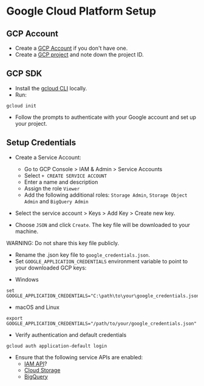 # Google Cloud Platform Setup

## GCP Account

- Create a [GCP Account](https://console.cloud.google.com/freetrial/) if you don't have one.
- Create a [GCP project](https://console.cloud.google.com/projectcreate?inv=1&invt=Ab0mdg) and note down the project ID.

## GCP SDK

- Install the [gcloud CLI](https://cloud.google.com/sdk/docs/install) locally.
- Run:

```
gcloud init
```

- Follow the prompts to authenticate with your Google account and set up your project.

## Setup Credentials

- Create a Service Account:

  - Go to GCP Console > IAM & Admin > Service Accounts
  - Select `+ CREATE SERVICE ACCOUNT`
  - Enter a name and description
  - Assign the role `Viewer`
  - Add the following additional roles: `Storage Admin`, `Storage Object Admin` and `BigQuery Admin`

- Select the service account > Keys > Add Key > Create new key.
- Choose `JSON` and click `Create`. The key file will be downloaded to your machine.

WARNING: Do not share this key file publicly.

- Rename the .json key file to `google_credentials.json`.
- Set `GOOGLE_APPLICATION_CREDENTIALS` environment variable to point to your downloaded GCP keys:

* Windows

```
set GOOGLE_APPLICATION_CREDENTIALS="C:\path\to\your\google_credentials.json"
```

- macOS and Linux

```
export GOOGLE_APPLICATION_CREDENTIALS="/path/to/your/google_credentials.json"
```

- Verify authentication and default credentials

```
gcloud auth application-default login
```

- Ensure that the following service APIs are enabled:
  - [IAM API](https://console.cloud.google.com/apis/library/iam.googleapis.com?inv=1&invt=Ab0m7A)?
  - [Cloud Storage](https://console.cloud.google.com/apis/api/storage-component.googleapis.com/credentials?inv=1&invt=Ab0yZw)
  - [BigQuery](https://console.cloud.google.com/apis/api/bigquery.googleapis.com/metrics?hl=en&inv=1&invt=Ab0ybw)
